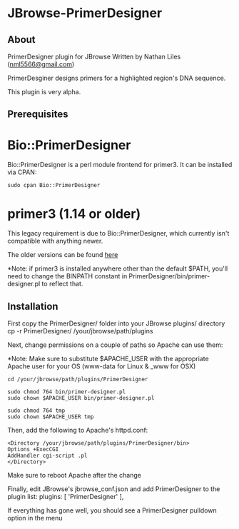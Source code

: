 JBrowse-PrimerDesigner
======================

About
-----
PrimerDesigner plugin for JBrowse
Written by Nathan Liles (nml5566@gmail.com)

PrimerDesginer designs primers for a highlighted region's DNA sequence.

This plugin is very alpha. 

Prerequisites
-------------
# Bio::PrimerDesigner
Bio::PrimerDesigner is a perl module frontend for primer3.
It can be installed via CPAN:

    sudo cpan Bio::PrimerDesigner

# primer3 (1.14 or older)
This legacy requirement is due to Bio::PrimerDesigner, which currently isn't 
compatible with anything newer.

The older versions can be found
[here](http://primer3.sourceforge.net/releases.php)

*Note: if primer3 is installed anywhere other than the default $PATH, you'll
need to change the BINPATH constant in PrimerDesigner/bin/primer-designer.pl
to reflect that.


Installation
------------
First copy the PrimerDesigner/ folder into your JBrowse plugins/ directory 
    cp -r PrimerDesigner/ /your/jbrowse/path/plugins

Next, change permissions on a couple of paths so Apache can use them:

*Note: Make sure to substitute $APACHE_USER with the appropriate Apache user for your
OS (www-data for Linux & _www for OSX)

    cd /your/jbrowse/path/plugins/PrimerDesigner

    sudo chmod 764 bin/primer-designer.pl
    sudo chown $APACHE_USER bin/primer-designer.pl

    sudo chmod 764 tmp
    sudo chown $APACHE_USER tmp

Then, add the following to Apache's httpd.conf:

    <Directory /your/jbrowse/path/plugins/PrimerDesigner/bin>
	Options +ExecCGI
	AddHandler cgi-script .pl
    </Directory>

Make sure to reboot Apache after the change

Finally, edit JBrowse's jbrowse_conf.json and add PrimerDesigner to the plugin
list:
    plugins: [ 'PrimerDesigner' ],

If everything has gone well, you should see a PrimerDesigner pulldown option
in the menu
